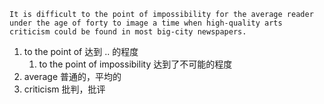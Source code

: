 

```
It is difficult to the point of impossibility for the average reader
under the age of forty to image a time when high-quality arts
criticism could be found in most big-city newspapers.
```

1. to the point of 达到 .. 的程度
   1. to the point of impossibility 达到了不可能的程度
2. average 普通的，平均的
3. criticism 批判，批评


